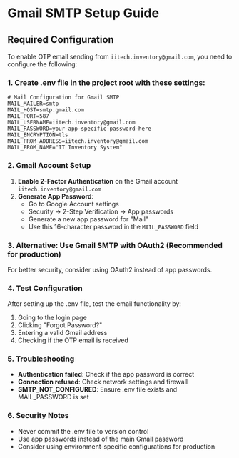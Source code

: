 # Gmail SMTP Setup Guide

## Required Configuration

To enable OTP email sending from `iitech.inventory@gmail.com`, you need to configure the following:

### 1. Create .env file in the project root with these settings:

```env
# Mail Configuration for Gmail SMTP
MAIL_MAILER=smtp
MAIL_HOST=smtp.gmail.com
MAIL_PORT=587
MAIL_USERNAME=iitech.inventory@gmail.com
MAIL_PASSWORD=your-app-specific-password-here
MAIL_ENCRYPTION=tls
MAIL_FROM_ADDRESS=iitech.inventory@gmail.com
MAIL_FROM_NAME="IT Inventory System"
```

### 2. Gmail Account Setup

1. **Enable 2-Factor Authentication** on the Gmail account `iitech.inventory@gmail.com`
2. **Generate App Password**:
   - Go to Google Account settings
   - Security → 2-Step Verification → App passwords
   - Generate a new app password for "Mail"
   - Use this 16-character password in the `MAIL_PASSWORD` field

### 3. Alternative: Use Gmail SMTP with OAuth2 (Recommended for production)

For better security, consider using OAuth2 instead of app passwords.

### 4. Test Configuration

After setting up the .env file, test the email functionality by:
1. Going to the login page
2. Clicking "Forgot Password?"
3. Entering a valid Gmail address
4. Checking if the OTP email is received

### 5. Troubleshooting

- **Authentication failed**: Check if the app password is correct
- **Connection refused**: Check network settings and firewall
- **SMTP_NOT_CONFIGURED**: Ensure .env file exists and MAIL_PASSWORD is set

### 6. Security Notes

- Never commit the .env file to version control
- Use app passwords instead of the main Gmail password
- Consider using environment-specific configurations for production
